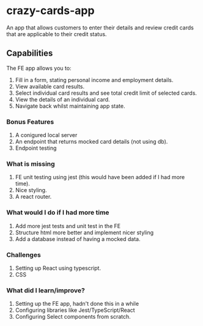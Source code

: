 # crazy-cards-app
 An app that allows customers to enter their details and review credit cards that are applicable to their credit status.

## Capabilities

The FE app allows you to: 

1. Fill in a form, stating personal income and employment details.
2. View available card results.
3. Select individual card results and see total credit limit of selected cards.
4. View the details of an individual card.
5. Navigate back whilst maintaining app state.

### Bonus Features
1. A conigured local server
2. An endpoint that returns mocked card details (not using db).
3. Endpoint testing

### What is missing
1. FE unit testing using jest (this would have been added if I had more time).
2. Nice styling.
3. A react router.

### What would I do if I had more time
1. Add more jest tests and unit test in the FE
2. Structure html more better and implement nicer styling
3. Add a database instead of having a mocked data.

### Challenges
1. Setting up React using typescript.
2. CSS 

### What did I learn/improve?
1. Setting up the FE app, hadn't done this in a while
2. Configuring libraries like Jest/TypeScript/React
3. Configuring Select components from scratch. 







